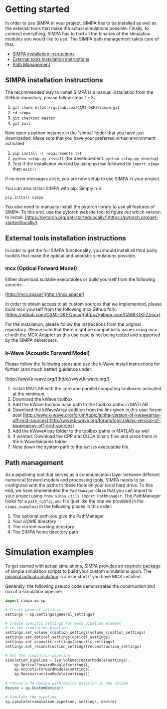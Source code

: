 # Getting started

In order to use SIMPA in your project, SIMPA has to be installed as well as the external tools that make the actual simulations possible.
Finally, to connect everything, SIMPA has to find all the binaries of the simulation modules you would like to use.
The SIMPA path management takes care of that.

* [SIMPA installation instructions](#simpa-installation-instructions)
* [External tools installation instructions](#external-tools-installation-instructions)
* [Path Management](#path-management)

## SIMPA installation instructions

The recommended way to install SIMPA is a manual installation from the GitHub repository, please follow steps 1 - 3:

1. `git clone https://github.com/CAMI-DKFZ/simpa.git`
2. `cd simpa`
3. `git checkout master`
4. `git pull`

Now open a python instance in the 'simpa' folder that you have just downloaded. Make sure that you have your preferred
virtual environment activated
1. `pip install -r requirements.txt`
2. `python setup.py install` (for developement: `python setup.py develop`)
3. Test if the installation worked by using `python` followed by `import simpa` then `exit()`

If no error messages arise, you are now setup to use SIMPA in your project.

You can also install SIMPA with pip. Simply run:

`pip install simpa`

You also need to manually install the pytorch library to use all features of SIMPA.
To this end, use the pytorch website tool to figure out which version to install:
[https://pytorch.org/get-started/locally/](https://pytorch.org/get-started/locally/)

## External tools installation instructions

In order to get the full SIMPA functionality, you should install all third party toolkits that make the optical and 
acoustic simulations possible. 

### mcx (Optical Forward Model)

Either download suitable executables or build yourself from the following sources:

[http://mcx.space/](http://mcx.space/)

In order to obtain access to all custom sources that we implemented, please build mcx yourself from the
following mcx Github fork:
[https://github.com/CAMI-DKFZ/mcx](https://github.com/CAMI-DKFZ/mcx)

For the installation, please follow the instructions from the original repository.
Please note that there might be compatibility issues using mcx-cl with the MCX Adapter as this use case is not 
being tested and supported by the SIMPA developers.

### k-Wave (Acoustic Forward Model)

Please follow the following steps and use the k-Wave install instructions 
for further (and much better) guidance under:

[http://www.k-wave.org/](http://www.k-wave.org/)

1. Install MATLAB with the core and parallel computing toolboxes activated at the minimum.
2. Download the kWave toolbox
3. Add the kWave toolbox base path to the toolbox paths in MATLAB
4. Download the kWaveArray addition from the link given in this user forum post [http://www.k-wave.org/forum/topic/alpha-version-of-kwavearray-off-grid-sources](http://www.k-wave.org/forum/topic/alpha-version-of-kwavearray-off-grid-sources)
5. Add the kWaveArray folder to the toolbox paths in MATLAB as well
6. If wanted: Download the CPP and CUDA binary files and place them in the k-Wave/binaries folder
7. Note down the system path to the `matlab` executable file.

## Path management

As a pipelining tool that serves as a communication layer between different numerical forward models and
processing tools, SIMPA needs to be configured with the paths to these tools on your local hard drive.
To this end, we have implemented the `PathManager` class that you can import to your project using
`from simpa.utils import PathManager`. The PathManager looks for a `path_config.env` file (just like the
one we provided in the `simpa_examples`) in the following places in this order:
1. The optional path you give the PathManager
2. Your $HOME$ directory
3. The current working directory
4. The SIMPA home directory path

# Simulation examples

To get started with actual simulations, SIMPA provides an [example package](simpa_examples) of simple simulation 
scripts to build your custom simulations upon. The [minimal optical simulation](minimal_optical_simulation.py)
is a nice start if you have MCX installed.

Generally, the following pseudo code demonstrates the construction and run of a simulation pipeline:

```python
import simpa as sp

# Create general settings 
settings = sp.Settings(general_settings)

# Create specific settings for each pipeline element 
# in the simulation pipeline
settings.set_volume_creation_settings(volume_creation_settings)
settings.set_optical_settings(optical_settings)
settings.set_acoustic_settings(acoustic_settings)
settings.set_reconstruction_settings(reconstruction_settings)

# Set the simulation pipeline
simulation_pipeline = [sp.VolumeCreatorModule(settings),
    sp.OpticalForwardModule(settings),
    sp.AcousticForwardModule(settings),
    sp.ReconstructionModule(settings)]
    
# Choose a PA device with device position in the volume
device = sp.CustomDevice()

# Simulate the pipeline
sp.simulate(simulation_pipeline, settings, device)
```

